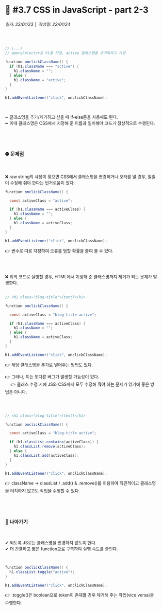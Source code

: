 # 📌 #3.7 CSS in JavaScript - part 2-3
###### 일자: 22/01/23  │  작성일: 22/01/24
&nbsp;

```java
// (...)
// querySelector로 h1을 지정, active 클래스명을 추가하려고 가정

function onclickClassName() {
  if (h1.className === "active") {
    h1.className = "";
  } else {
    h1.className = "active";
  }
}

h1.addEventListener("click", onclickClassName);
```

&nbsp;

➖ 클래스명을 추가/제거하고 싶을 때 if-else문을 사용해도 된다.  
➖ 이때 클래스명은 CSS에서 지정해 준 이름과 일치해야 코드가 정상적으로 수행된다.

#

&nbsp;
&nbsp;

### ⛔ 문제점

&nbsp;

❌ raw string의 사용이 잦으면 CSS에서 클래스명을 변경하거나 오타를 낼 경우, 일일이 수정해 줘야 한다는 번거로움이 있다.

```java
function onclickClassName() {

  const activeClass = "active";

  if (h1.className === activeClass) {
    h1.className = "";
  } else {
    h1.className = activeClass;
  }
}

h1.addEventListener("click", onclickClassName);
```

👉 변수로 따로 지정하여 오류를 범할 확률을 줄여 줄 수 있다.

##

&nbsp;

❌ 위의 코드로 실행할 경우, HTML에서 지정해 준 클래스명까지 제거가 되는 문제가 발생한다.  
&nbsp;

```java
// <h1 class="blog-title">(text)</h1>

function onclickClassName() {

  const activeClass = "blog-title active";

  if (h1.className === activeClass) {
    h1.className = "";
  } else {
    h1.className = activeClass;
  }
}

h1.addEventListener("click", onclickClassName);
```

👉 해당 클래스명을 추가로 넣어주는 방법도 있다.

👉 그러나, 이는 또다른 버그가 발생할 가능성이 있다.  
　 👉 클래스 수정 시에 JS와 CSS까지 모두 수정해 줘야 하는 문제가 있기에 좋은 방법은 아니다.  
&nbsp;

&nbsp;

```java
// <h1 class="blog-title">(text)</h1>

function onclickClassName() {

  const activeClass = "blog-title active";

  if (h1.classList.contains(activeClass)) {
    h1.classList.remove(activeClass);
  } else {
    h1.classList.add(activeClass);
  }
}

h1.addEventListener("click", onclickClassName);
```

👉 className → classList / .add() & .remove()를 이용하여 직관적이고 클래스명을 터치하지 않고도 작업을 수행할 수 있다.

#

&nbsp;
&nbsp;

### 🚀 나아가기

&nbsp;

✔ 되도록 JS로는 클래스명을 변경하지 않도록 한다.  
✔ 더 간결하고 짧은 function으로 구축하여 실행 속도를 줄인다.

&nbsp;

```java
function onclickClassName() {
  h1.classList.toggle("active");
}

h1.addEventListener("click", onclickClassName);
```

👉 .toggle()은 boolean으로 token이 존재할 경우 제거해 주는 작업(vice versa)을 수행한다.

#

&nbsp;
&nbsp;
